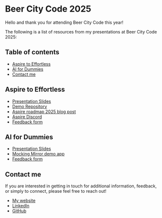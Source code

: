 # Beer City Code 2025

Hello and thank you for attending Beer City Code this year!

The following is a list of resources from my presentations at Beer City Code 2025:

## Table of contents

- [Aspire to Effortless](#aspire-to-effortless)
- [AI for Dummies](#ai-for-dummies)
- [Contact me](#contact-me)

## Aspire to Effortless

- [Presentation Slides](./files/aspiretoeffortless.pdf)
- [Demo Repository](https://github.com/victorfrye/crudcounter)
- [Aspire roadmap 2025 blog post](https://victorfrye.com/blog/posts/aspire-roadmap-2025)
- [Aspire Discord](https://aka.ms/aspire-discord)
- [Feedback form](https://forms.cloud.microsoft/r/V60xbF9iRW)

## AI for Dummies

- [Presentation Slides](./files/aifordummies.pdf)
- [Mocking Mirror demo app](https://github.com/victorfrye/mockingmirror)
- [Feedback form](https://forms.cloud.microsoft/r/PdYbrMsDDY)

## Contact me

If you are interested in getting in touch for additional information, feedback, or simply to connect, please feel free to reach out!

- [My website](https://victorfrye.com)
- [LinkedIn](https://www.linkedin.com/in/victorfrye)
- [GitHub](https://github.com/victorfrye)

